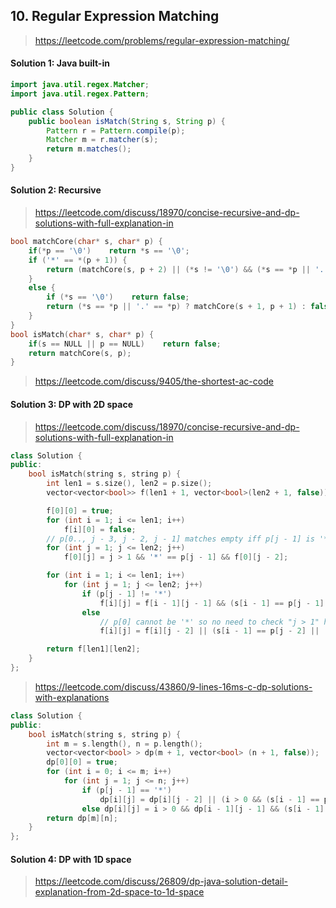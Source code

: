 ## 10. Regular Expression Matching
> https://leetcode.com/problems/regular-expression-matching/

#### Solution 1: Java built-in
```java
import java.util.regex.Matcher;
import java.util.regex.Pattern;

public class Solution {
    public boolean isMatch(String s, String p) {
        Pattern r = Pattern.compile(p);
        Matcher m = r.matcher(s);
        return m.matches();
    }
}
```

#### Solution 2: Recursive
> https://leetcode.com/discuss/18970/concise-recursive-and-dp-solutions-with-full-explanation-in

```c
bool matchCore(char* s, char* p) {
    if(*p == '\0')    return *s == '\0';
    if ('*' == *(p + 1)) {
        return (matchCore(s, p + 2) || (*s != '\0') && (*s == *p || '.' == *p) && matchCore(s + 1, p));
    } 
    else {
        if (*s == '\0')    return false;
        return (*s == *p || '.' == *p) ? matchCore(s + 1, p + 1) : false;
    }
}
bool isMatch(char* s, char* p) {
    if(s == NULL || p == NULL)    return false;
    return matchCore(s, p);
}
```
> https://leetcode.com/discuss/9405/the-shortest-ac-code


#### Solution 3: DP with 2D space
> https://leetcode.com/discuss/18970/concise-recursive-and-dp-solutions-with-full-explanation-in

```cpp
class Solution {
public:
    bool isMatch(string s, string p) {
        int len1 = s.size(), len2 = p.size();
        vector<vector<bool>> f(len1 + 1, vector<bool>(len2 + 1, false));

        f[0][0] = true;
        for (int i = 1; i <= len1; i++)
            f[i][0] = false;
        // p[0.., j - 3, j - 2, j - 1] matches empty iff p[j - 1] is '*' and p[0..j - 3] matches empty
        for (int j = 1; j <= len2; j++)
            f[0][j] = j > 1 && '*' == p[j - 1] && f[0][j - 2];

        for (int i = 1; i <= len1; i++)
            for (int j = 1; j <= len2; j++)
                if (p[j - 1] != '*')
                    f[i][j] = f[i - 1][j - 1] && (s[i - 1] == p[j - 1] || '.' == p[j - 1]);
                else
                    // p[0] cannot be '*' so no need to check "j > 1" here
                    f[i][j] = f[i][j - 2] || (s[i - 1] == p[j - 2] || '.' == p[j - 2]) && f[i - 1][j];

        return f[len1][len2];
    }
};
```
> https://leetcode.com/discuss/43860/9-lines-16ms-c-dp-solutions-with-explanations

```cpp
class Solution {
public:
    bool isMatch(string s, string p) {
        int m = s.length(), n = p.length(); 
        vector<vector<bool> > dp(m + 1, vector<bool> (n + 1, false));
        dp[0][0] = true;
        for (int i = 0; i <= m; i++)
            for (int j = 1; j <= n; j++)
                if (p[j - 1] == '*')
                    dp[i][j] = dp[i][j - 2] || (i > 0 && (s[i - 1] == p[j - 2] || p[j - 2] == '.') && dp[i - 1][j]);
                else dp[i][j] = i > 0 && dp[i - 1][j - 1] && (s[i - 1] == p[j - 1] || p[j - 1] == '.');
        return dp[m][n];
    }
};
```
#### Solution 4: DP with 1D space
> https://leetcode.com/discuss/26809/dp-java-solution-detail-explanation-from-2d-space-to-1d-space
